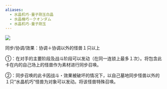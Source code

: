 ```yaml
---
aliases:
  - 水晶机巧-量子刚玉白晶
  - 水晶機巧－クオンダム
  - 水晶机巧-量子刚玉
---
```

![](https://cdn.233.momobako.com/ygopro/pics/39964797.jpg!half)

同步/协调/效果：协调＋协调以外的怪兽１只以上

①：在对手的主要阶段及战斗阶段可以发动（在同一连锁上最多１次）。将包含此卡在内的自己场上的怪兽作为素材进行同步召唤。

②：同步召唤的此卡因战斗・效果被破坏的情况下，以自己墓地同步怪兽以外的１只“水晶机巧”怪兽为对象可以发动。将该怪兽特殊召唤。

